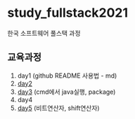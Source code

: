 # study_fullstack2021
한국 소프트웨어 풀스택 과정


## 교육과정
1. day1 (github README 사용법 - md)
2. [day2](day2/README.md)
3. [day3](day3/README.md) (cmd에서 java실행, package)
4. day4
5. [day5](day5/README.md) (비트연산자, shift연산자)
